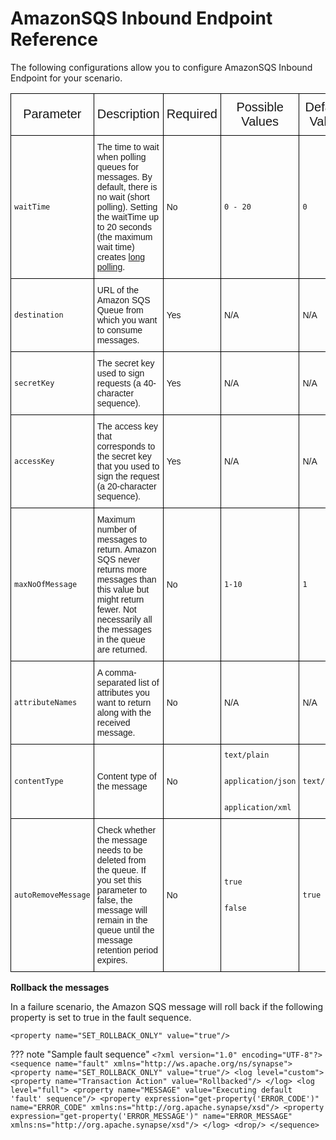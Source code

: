 # AmazonSQS Inbound Endpoint Reference

The following configurations allow you to configure AmazonSQS Inbound Endpoint for your scenario. 

<style type="text/css">
.tg  {border-collapse:collapse;border-spacing:0;}
.tg td{font-family:Arial, sans-serif;font-size:14px;padding:10px 5px;border-style:solid;border-width:1px;overflow:hidden;word-break:normal;border-color:black;}
.tg th{font-family:Arial, sans-serif;font-size:20px;font-weight:normal;padding:10px 5px;border-style:solid;border-width:1px;overflow:hidden;word-break:normal;border-color:black;}
.tg .tg-0pky{border-color:inherit;text-align:left;vertical-align:top}
</style>
<table class="tg">
  <tr>
    <th>Parameter</th>
    <th>Description</th>
    <th>Required</th>
    <th>Possible Values</th>
    <th>Default Value</th>
  </tr>
  <tr>
    <td><code>waitTime</code></td>
    <td>The time to wait when polling queues for messages. By default, there is no wait (short polling). Setting the waitTime up to 20 seconds (the maximum wait time) creates <a href="https://docs.aws.amazon.com/AWSSimpleQueueService/latest/SQSDeveloperGuide/sqs-short-and-long-polling.html#sqs-long-polling">long polling</a>.</td>
    <td>No</td>
    <td><code>0 - 20</code></td>
    <td><code>0</code></td>
  </tr>
  <tr>
    <td><code>destination</code></td>
    <td>URL of the Amazon SQS Queue from which you want to consume messages.</td>
    <td>Yes</td>
    <td>N/A	</td>
    <td>N/A</td>
  </tr>
  <tr>
    <td><code>secretKey</code></td>
    <td>The secret key used to sign requests (a 40-character sequence).</td>
    <td>Yes</td>
    <td>N/A</td>
    <td>N/A</td>
  </tr>
  <tr>
    <td><code>accessKey</code></td>
    <td>The access key that corresponds to the secret key that you used to sign the request (a 20-character sequence).</td>
    <td>Yes</td>
    <td>N/A</td>
    <td>N/A</td>
  </tr>
  <tr>
    <td><code>maxNoOfMessage</code></td>
    <td>Maximum number of messages to return. Amazon SQS never returns more messages than this value but might return fewer. Not necessarily all the messages in the queue are returned.</td>
    <td>No</td>
    <td><code>1-10</code></td>
    <td><code>1</code></td>
  </tr>
  <tr>
    <td><code>attributeNames</code></td>
    <td>A comma-separated list of attributes you want to return along with the received message.</td>
    <td>No</td>
    <td>N/A</td>
    <td>N/A</td>
  </tr> 
  <tr>
    <td><code>contentType</code></td>
    <td>Content type of the message</a></td>
    <td>No</td>
    <td><code>text/plain<br>
                        application/json<br>
                        application/xml</code></td>
    <td><code>text/plain</code></td>
  </tr>
  <tr>
    <td><code>autoRemoveMessage</code></td>
    <td>Check whether the message needs to be deleted from the queue. If you set this parameter to false, the message will remain in the queue until the message retention period expires.</td>
    <td>No</td>
    <td><code>true<br>
                        false</code></td>
    <td><code>true</code></td>
  </tr>  
</table>

    
**Rollback the messages**
 
In a failure scenario, the Amazon SQS message will roll back if the following property is set to true in the fault sequence.
 
 ```
 <property name="SET_ROLLBACK_ONLY" value="true"/>
 ```
    
??? note "Sample fault sequence"
        ```
        <?xml version="1.0" encoding="UTF-8"?>
        <sequence name="fault" xmlns="http://ws.apache.org/ns/synapse">
            <property name="SET_ROLLBACK_ONLY" value="true"/>
            <log level="custom">
                <property name="Transaction Action" value="Rollbacked"/>
            </log>
            <log level="full">
                <property name="MESSAGE" value="Executing default 'fault' sequence"/>
                <property expression="get-property('ERROR_CODE')"
                    name="ERROR_CODE" xmlns:ns="http://org.apache.synapse/xsd"/>
                <property expression="get-property('ERROR_MESSAGE')"
                    name="ERROR_MESSAGE" xmlns:ns="http://org.apache.synapse/xsd"/>
            </log>
            <drop/>
        </sequence>
        ```